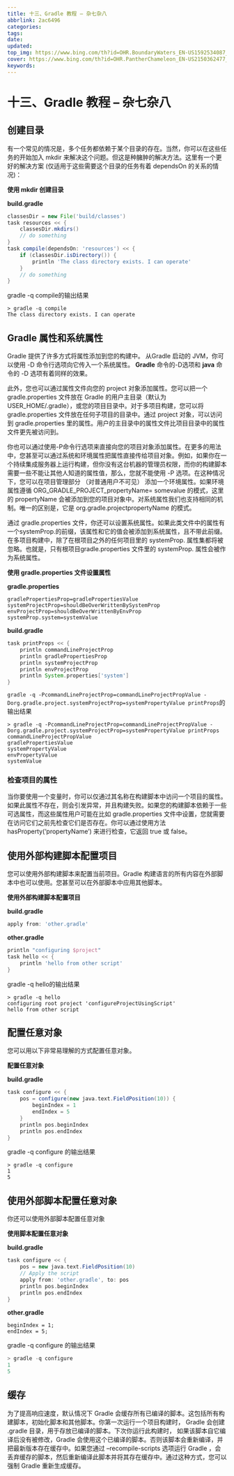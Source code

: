 ```yaml
---
title: 十三、Gradle 教程 – 杂七杂八
abbrlink: 2ac6496
categories: 
tags: 
date: 
updated: 
top_img: https://www.bing.com/th?id=OHR.BoundaryWaters_EN-US1592534087_UHD.jpg 
cover: https://www.bing.com/th?id=OHR.PantherChameleon_EN-US2150362477_UHD.jpg
keywords: 
---
```

# 十三、Gradle 教程 – 杂七杂八

## 创建目录

有一个常见的情况是，多个任务都依赖于某个目录的存在。当然，你可以在这些任务的开始加入 mkdir 来解决这个问题。但这是种臃肿的解决方法。这里有一个更好的解决方案 (仅适用于这些需要这个目录的任务有着 dependsOn 的关系的情况)：

**使用 mkdir 创建目录**

**build.gradle**

```gradle
classesDir = new File('build/classes')
task resources << {
    classesDir.mkdirs()
    // do something
}
task compile(dependsOn: 'resources') << {
    if (classesDir.isDirectory()) {
        println 'The class directory exists. I can operate'
    }
    // do something
}  
```

gradle -q compile的输出结果

```
> gradle -q compile
The class directory exists. I can operate  
```

## Gradle 属性和系统属性

Gradle 提供了许多方式将属性添加到您的构建中。 从Gradle 启动的 JVM，你可以使用 -D 命令行选项向它传入一个系统属性。 **Gradle** 命令的-D选项和 **java** 命令的 -D 选项有着同样的效果。

此外，您也可以通过属性文件向您的 project 对象添加属性。您可以把一个 gradle.properties 文件放在 Gradle 的用户主目录（默认为 USER_HOME/.gradle），或您的项目目录中。对于多项目构建，您可以将 gradle.properties 文件放在任何子项目的目录中。通过 project 对象，可以访问到 gradle.properties 里的属性。用户的主目录中的属性文件比项目目录中的属性文件更先被访问到。

你也可以通过使用-P命令行选项来直接向您的项目对象添加属性。在更多的用法中，您甚至可以通过系统和环境属性把属性直接传给项目对象。例如，如果你在一个持续集成服务器上运行构建，但你没有这台机器的管理员权限，而你的构建脚本需要一些不能让其他人知道的属性值，那么，您就不能使用 -P 选项。在这种情况下，您可以在项目管理部分 （对普通用户不可见） 添加一个环境属性。如果环境属性遵循 ORG_GRADLE_PROJECT_propertyName= somevalue 的模式，这里的 propertyName 会被添加到您的项目对象中。对系统属性我们也支持相同的机制。唯一的区别是，它是 org.gradle.projectpropertyName 的模式。

通过 gradle.properties 文件，你还可以设置系统属性。如果此类文件中的属性有一个systemProp.的前缀，该属性和它的值会被添加到系统属性，且不带此前缀。在多项目构建中，除了在根项目之外的任何项目里的 systemProp. 属性集都将被忽略。也就是，只有根项目gradle.properties 文件里的 systemProp. 属性会被作为系统属性。

**使用 gradle.properties 文件设置属性**

**gradle.properties**

```properties
gradlePropertiesProp=gradlePropertiesValue
systemProjectProp=shouldBeOverWrittenBySystemProp
envProjectProp=shouldBeOverWrittenByEnvProp
systemProp.system=systemValue  
```

**build.gradle**

```gradle
task printProps << {
    println commandLineProjectProp
    println gradlePropertiesProp
    println systemProjectProp
    println envProjectProp
    println System.properties['system']
}  
```

`gradle -q -PcommandLineProjectProp=commandLineProjectPropValue -Dorg.gradle.project.systemProjectProp=systemPropertyValue printProps`的输出结果

```
> gradle -q -PcommandLineProjectProp=commandLineProjectPropValue -Dorg.gradle.project.systemProjectProp=systemPropertyValue printProps
commandLineProjectPropValue
gradlePropertiesValue
systemPropertyValue
envPropertyValue
systemValue  
```

### 检查项目的属性

当你要使用一个变量时，你可以仅通过其名称在构建脚本中访问一个项目的属性。如果此属性不存在，则会引发异常，并且构建失败。如果您的构建脚本依赖于一些可选属性，而这些属性用户可能在比如 gradle.properties 文件中设置，您就需要在访问它们之前先检查它们是否存在。你可以通过使用方法 hasProperty(‘propertyName’) 来进行检查，它返回 true 或 false。

## 使用外部构建脚本配置项目

您可以使用外部构建脚本来配置当前项目。Gradle 构建语言的所有内容在外部脚本中也可以使用。您甚至可以在外部脚本中应用其他脚本。

**使用外部构建脚本配置项目**

**build.gradle**

```gradle
apply from: 'other.gradle'  
```

**other.gradle**

```gradle
println "configuring $project"
task hello << {
    println 'hello from other script'
}  
```

gradle -q hello的输出结果

```
> gradle -q hello
configuring root project 'configureProjectUsingScript'
hello from other script  
```

## 配置任意对象

您可以用以下非常易理解的方式配置任意对象。

**配置任意对象**

**build.gradle**

```gradle
task configure << {
    pos = configure(new java.text.FieldPosition(10)) {
        beginIndex = 1
        endIndex = 5
    }
    println pos.beginIndex
    println pos.endIndex
}  
```

gradle -q configure 的输出结果

```
> gradle -q configure
1
5  
```

## 使用外部脚本配置任意对象

你还可以使用外部脚本配置任意对象

**使用脚本配置任意对象**

**build.gradle**

```gradle
task configure << {
    pos = new java.text.FieldPosition(10)
    // Apply the script
    apply from: 'other.gradle', to: pos
    println pos.beginIndex
    println pos.endIndex
}  
```

**other.gradle**

```
beginIndex = 1;
endIndex = 5;  
```

gradle -q configure 的输出结果

```gradle
> gradle -q configure
1
5  
```

## 缓存

为了提高响应速度，默认情况下 Gradle 会缓存所有已编译的脚本。这包括所有构建脚本，初始化脚本和其他脚本。你第一次运行一个项目构建时， Gradle 会创建 .gradle 目录，用于存放已编译的脚本。下次你运行此构建时， 如果该脚本自它编译后没有被修改，Gradle 会使用这个已编译的脚本。否则该脚本会重新编译，并把最新版本存在缓存中。如果您通过 –recompile-scripts 选项运行 Gradle ，会丢弃缓存的脚本，然后重新编译此脚本并将其存在缓存中。通过这种方式，您可以强制 Gradle 重新生成缓存。